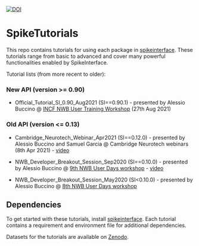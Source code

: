 [![DOI](https://zenodo.org/badge/DOI/10.5281/zenodo.3825284.svg)](https://doi.org/10.5281/zenodo.3825284)


# SpikeTutorials

This repo contains tutorials for using each package in [spikeinterface](https://github.com/SpikeInterface/spikeinterface).
These tutorials range from basic to advanced and cover many powerful functionalities enabled by SpikeInterface.

Tutorial lists (from more recent to older): 

### New API (version >= 0.90)

- Official_Tutorial_SI_0.90_Aug2021 (SI==0.90.1) - presented by Alessio Buccino 
@ [INCF NWB User Training Workshop](https://www.incf.org/neurodata-without-borders-nwb-user-training-workshop) (27th Aug 2021) 

### Old API (version <= 0.13)

- Cambridge_Neurotech_Webinar_Apr2021 (SI==0.12.0) - presented by Alessio Buccino and Samuel Garcia 
@ Cambridge Neurotech webinars (8th Apr 2021) - [video](https://www.cambridgeneurotech.com/webinars/spike-sorting)

- NWB_Developer_Breakout_Session_Sep2020 (SI==0.10.0) - presented by Alessio Buccino 
@ [9th NWB User Days workshop](https://neurodatawithoutborders.github.io/nwb_hackathons/HCK09_2020_Remote/) - [video](https://www.youtube.com/watch?v=fvKG_-xQ4D8&ab_channel=NeurodataWithoutBorders)

- NWB_Developer_Breakout_Session_May2020 (SI<0.10.0) - presented by Alessio Buccino 
@ [8th NWB User Days workshop](https://neurodatawithoutborders.github.io/nwb_hackathons/HCK08_2020_Remote/)

## Dependencies

To get started with these tutorials, install [spikeinterface](https://github.com/SpikeInterface/spikeinterface).
Each tutorial contains a requirement and environment file for additional dependencies.

Datasets for the tutorials are available on [Zenodo](https://doi.org/10.5281/zenodo.4657314).


